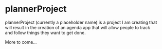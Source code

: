# plannerProject

plannerProject (currently a placeholder name) is a project I am creating that will result in the creation of an agenda app that will allow people to track and follow things they want to get done.

More to come...
